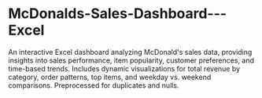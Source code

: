 # McDonalds-Sales-Dashboard---Excel
An interactive Excel dashboard analyzing McDonald's sales data, providing insights into sales performance, item popularity, customer preferences, and time-based trends. Includes dynamic visualizations for total revenue by category, order patterns, top items, and weekday vs. weekend comparisons. Preprocessed for duplicates and nulls.

